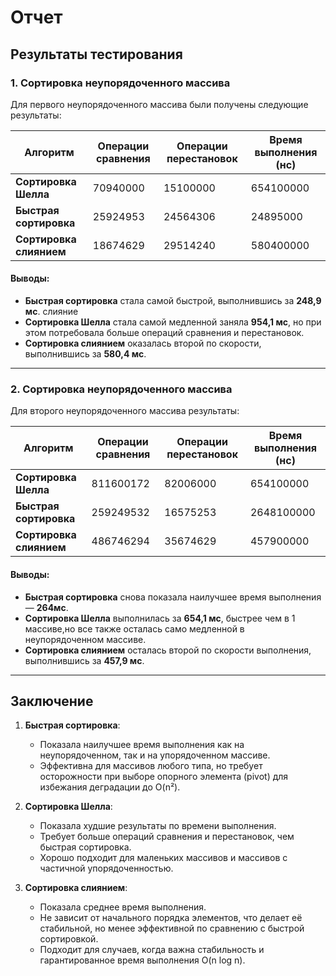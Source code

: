 # Отчет
## Результаты тестирования
### 1. Сортировка неупорядоченного массива

Для первого неупорядоченного массива были получены следующие результаты:

| Алгоритм          | Операции сравнения | Операции перестановок | Время выполнения (нс) |
|-------------------|--------------------|-----------------------|-----------------------|
| **Сортировка Шелла** | 70940000          | 15100000            | 654100000             |
| **Быстрая сортировка** | 25924953        | 24564306            | 24895000              |
| **Сортировка слиянием** | 18674629       | 29514240             | 580400000             |

#### Выводы:
- **Быстрая сортировка** стала самой быстрой, выполнившись за **248,9 мс**. слияние 
- **Сортировка Шелла** стала самой медленной заняла **954,1 мс**, но при этом потребовала больше операций сравнения и перестановок.
- **Сортировка слиянием** оказалась второй по скорости, выполнившись за **580,4 мс**.

---

### 2. Сортировка неупорядоченного массива

Для второго неупорядоченного массива результаты:

| Алгоритм          | Операции сравнения | Операции перестановок | Время выполнения (нс) |
|-------------------|--------------------|-----------------------|-----------------------|
| **Сортировка Шелла** |   811600172     |  82006000              | 654100000            | 
| **Быстрая сортировка** | 259249532     |  16575253             | 2648100000            |
| **Сортировка слиянием** |486746294     |  35674629            | 457900000              | 

#### Выводы:
- **Быстрая сортировка** снова показала наилучшее время выполнения — **264мс**.
- **Сортировка Шелла** выполнилась за **654,1 мс**, быстрее чем в 1 массиве,но все также осталась само медленной в неупорядоченном массиве.
- **Сортировка слиянием** осталась второй по скорости выполнения, выполнившись за **457,9 мс**.
---

## Заключение

1. **Быстрая сортировка**:
    - Показала наилучшее время выполнения как на неупорядоченном, так и на упорядоченном массиве.
    - Эффективна для массивов любого типа, но требует осторожности при выборе опорного элемента (pivot) для избежания деградации до O(n²).

2. **Сортировка Шелла**:
    - Показала худшие результаты по времени выполнения.
    - Требует больше операций сравнения и перестановок, чем быстрая сортировка.
    - Хорошо подходит для маленьких массивов и массивов с частичной упорядоченностью.

3. **Сортировка слиянием**:
    - Показала среднее время выполнения.
    - Не зависит от начального порядка элементов, что делает её стабильной, но менее эффективной по сравнению с быстрой сортировкой.
    - Подходит для случаев, когда важна стабильность и гарантированное время выполнения O(n log n).
